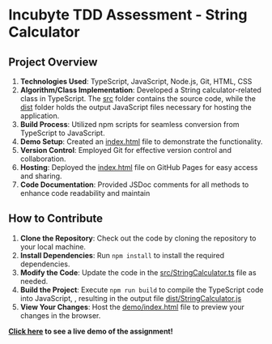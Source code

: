 # Incubyte TDD Assessment - String Calculator

## Project Overview

1. **Technologies Used**: TypeScript, JavaScript, Node.js, Git, HTML, CSS
2. **Algorithm/Class Implementation**: Developed a String calculator-related class in TypeScript. The [src](src) folder contains the source code, while the [dist](dist) folder holds the output JavaScript files necessary for hosting the application.
3. **Build Process**: Utilized npm scripts for seamless conversion from TypeScript to JavaScript.
4. **Demo Setup**: Created an [index.html](demo/index.html) file to demonstrate the functionality.
5. **Version Control**: Employed Git for effective version control and collaboration.
6. **Hosting**: Deployed the [index.html](demo/index.html) file on GitHub Pages for easy access and sharing.
7. **Code Documentation**: Provided JSDoc comments for all methods to enhance code readability and maintain
 
## How to Contribute

1. **Clone the Repository**: Check out the code by cloning the repository to your local machine.
2. **Install Dependencies**: Run `npm install` to install the required dependencies.
3. **Modify the Code**: Update the code in the [src/StringCalculator.ts](src/StringCalculator.ts) file as needed.
4. **Build the Project**: Execute `npm run build` to compile the TypeScript code into JavaScript, , resulting in the output file [dist/StringCalculator.js](dist/StringCalculator.js)
5. **View Your Changes**: Host the [demo/index.html](demo/index.html) file to preview your changes in the browser.


**[Click here](https://theprakashved.github.io/Incubyte-assignment/demo/) to see a live demo of the assignment!**
